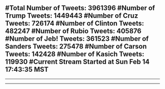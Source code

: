 #Total Number of Tweets: 3961396 
#Number of Trump Tweets: 1449443
#Number of Cruz Tweets: 726174
#Number of Clinton Tweets: 482247
#Number of Rubio Tweets: 405876
#Number of Jeb! Tweets: 361523
#Number of Sanders Tweets: 275478
#Number of Carson Tweets: 142428
#Number of Kasich Tweets: 119930
#Current Stream Started at Sun Feb 14 17:43:35 MST
---
---
---
